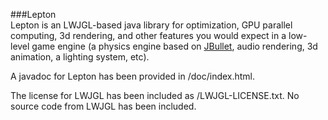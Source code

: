 ###Lepton  
Lepton is an LWJGL-based java library for optimization, GPU parallel computing, 3d rendering, and other features you would expect in a low-level game engine (a physics engine based on [JBullet](http://jbullet.advel.cz), audio rendering, 3d animation, a lighting system, etc).  
  
A javadoc for Lepton has been provided in /doc/index.html.  
  
The license for LWJGL has been included as /LWJGL-LICENSE.txt. No source code from LWJGL has been included.
